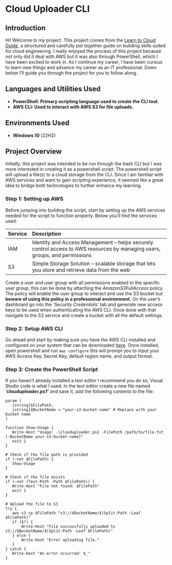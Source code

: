 <h1>Cloud Uploader CLI</h1>


## Introduction

Hi! Welcome to my project. This project comes from the [Learn to Cloud Guide](https://learntocloud.guide/phase1/#capstone-project-clouduploader-cli), a structured and carefully put together guide on building skills suited for cloud engineering. I really enjoyed the process of this project because not only did it deal with AWS but it was also through PowerShell, which I have been excited to work in. As I continue my career, I have been curious to learn new things and advance my career as an IT professional. Down below I’ll guide you through the project for you to follow along.



<h2>Languages and Utilities Used</h2>

- <b>PowerShell: Primary scripting language used to create the CLI tool.</b> 
- <b>AWS CLI: Used to interact with AWS S3 for file uploads.</b>

<h2>Environments Used </h2>

- <b>Windows 10</b> (22H2)

## Project Overview

Initially, this project was intended to be run through the bash CLI but I was more interested in creating it as a powershell script. The powershell script will upload a file(s) to a cloud storage from the CLI. Since I am familiar with AWS services and want to gain scripting experience, it seemed like a great idea to bridge both technologies to further enhance my learning.

### Step 1: Setting up AWS
Before jumping into building the script, start by setting up the AWS services needed for the script to function properly. Below you’ll find the services used:

|Service    |Description    |
|:----------|:----------|
|IAM|Identity and Access Management – helps securely control access to AWS resources by managing users, groups, and permissions|
|S3|Simple Storage Solution – scalable storage that lets you store and retrieve data from the web |

Create a user and user group with all permissions enabled to the specific user group, this can be done by attaching the <i> AmazonS3FullAccess</i> policy. The policy will enable the user group to interact and use the S3 bucket but <b> beware of using this policy in a professional environment.</b> On the user’s dashboard go into the *'Security Credentials'* tab and generate new access keys to be used when authenticating the AWS CLI. Once done with that navigate to the S3 service and create a bucket with all the default settings. 

### Step 2: Setup AWS CLI
Go ahead and start by making sure you have the AWS CLI installed and configured on your system that can be downloaded [here](https://aws.amazon.com/cli/). Once installed, open powershell and run `aws configure` this will prompt you to input your AWS Access Key, Secret Key, default region name, and output format.

### Step 3: Create the PowerShell Script
If you haven't already installed a text editor I recommend you do so, Visual Studio code is what I used. In the text editor create a new file named ***‘clouduploader.ps1’*** and save it, add the following contents to the file:

 ```
param (
    [string]$FilePath,
    [string]$BucketName = "your-s3-bucket-name" # Replace with your bucket name
)

function Show-Usage {
    Write-Host "Usage: .\clouduploader.ps1 -FilePath /path/to/file.txt [-BucketName your-s3-bucket-name]"
    exit 1
}

# Check if the file path is provided
if (-not $FilePath) {
    Show-Usage
}

# Check if the file exists
if (-not (Test-Path -Path $FilePath)) {
    Write-Host "File not found: $FilePath"
    exit 1
}

# Upload the file to S3
try {
    aws s3 cp $FilePath "s3://$BucketName/$(Split-Path -Leaf $FilePath)"
    if ($?) {
        Write-Host "File successfully uploaded to s3://$BucketName/$(Split-Path -Leaf $FilePath)"
    } else {
        Write-Host "Error uploading file."
    }
} catch {
    Write-Host "An error occurred: $_"
}

 ```

<!--
 ```diff
- text in red
+ text in green
! text in orange
# text in gray
@@ text in purple (and bold)@@
```
--!>
